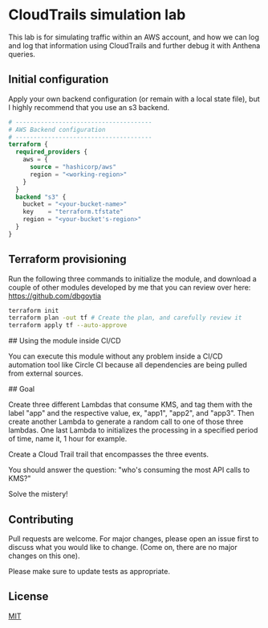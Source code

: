 # CloudTrails simulation lab

This lab is for simulating traffic within an AWS account, and how we can log and log that information using CloudTrails and further debug it with Anthena queries.

## Initial configuration

Apply your own backend configuration (or remain with a local state file), but I highly recommend that you use an s3 backend. 

```terraform
# --------------------------------------
# AWS Backend configuration
# --------------------------------------
terraform {
  required_providers {
    aws = {
      source = "hashicorp/aws"
      region = "<working-region>"
    }
  }
  backend "s3" {
    bucket = "<your-bucket-name>"
    key    = "terraform.tfstate"
    region = "<your-bucket's-region>"
  }
}
```


## Terraform provisioning

Run the following three commands to initialize the module, and download a couple of other modules developed by me that you can review over here: https://github.com/dbgoytia

```bash
terraform init
terraform plan -out tf # Create the plan, and carefully review it
terraform apply tf --auto-approve
```

## Using the module inside CI/CD

You can execute this module without any problem inside a CI/CD automation tool like Circle CI because all dependencies are being pulled from external sources. 


## Goal

Create three different Lambdas that consume KMS, and tag them with the label "app" and the respective value, ex, "app1", "app2", and "app3". Then create another Lambda to generate a random call to one of those three lambdas. One last Lambda to initializes the processing in a specified period of time, name it, 1 hour for example.

Create a Cloud Trail trail that encompasses the three events.

You should answer the question: "who's consuming the most API calls to KMS?"

Solve the mistery!


## Contributing
Pull requests are welcome. For major changes, please open an issue first to discuss what you would like to change. (Come on, there are no major changes on this one).

Please make sure to update tests as appropriate.

## License
[MIT](https://choosealicense.com/licenses/mit/)